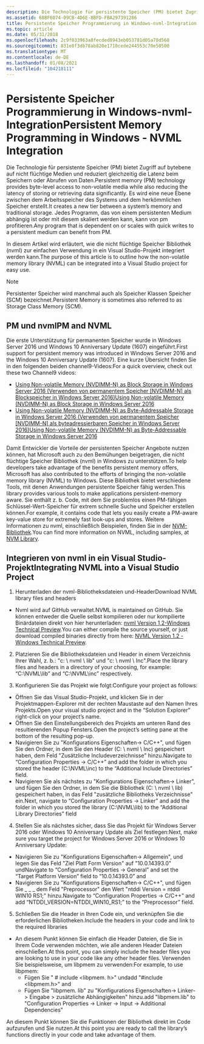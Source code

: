 ```yaml
---
description: Die Technologie für persistente Speicher (PM) bietet Zugriff auf bytebene auf nicht flüchtige Medien und reduziert gleichzeitig die Latenz beim Speichern oder Abrufen von Daten.
ms.assetid: 68BF6074-09CB-4D6E-8BFD-FBA297391286
title: Persistente Speicher Programmierung in Windows-nvml-Integration
ms.topic: article
ms.date: 05/31/2018
ms.openlocfilehash: 2c9f033963a8fecded8943eb053781d05a78d568
ms.sourcegitcommit: 831e8f3db78ab820e1710cede244553c70e50500
ms.translationtype: MT
ms.contentlocale: de-DE
ms.lasthandoff: 01/08/2021
ms.locfileid: "104218111"
---
```

# <a name="persistent-memory-programming-in-windows---nvml-integration"></a><span data-ttu-id="2930b-103">Persistente Speicher Programmierung in Windows-nvml-Integration</span><span class="sxs-lookup"><span data-stu-id="2930b-103">Persistent Memory Programming in Windows - NVML Integration</span></span>

<span data-ttu-id="2930b-104">Die Technologie für persistente Speicher (PM) bietet Zugriff auf bytebene auf nicht flüchtige Medien und reduziert gleichzeitig die Latenz beim Speichern oder Abrufen von Daten.</span><span class="sxs-lookup"><span data-stu-id="2930b-104">Persistent memory (PM) technology provides byte-level access to non-volatile media while also reducing the latency of storing or retrieving data significantly.</span></span> <span data-ttu-id="2930b-105">Es wird eine neue Ebene zwischen dem Arbeitsspeicher des Systems und dem herkömmlichen Speicher erstellt.</span><span class="sxs-lookup"><span data-stu-id="2930b-105">It creates a new tier between a system’s memory and traditional storage.</span></span> <span data-ttu-id="2930b-106">Jedes Programm, das von einem persistenten Medium abhängig ist oder mit diesem skaliert werden kann, kann von pm profitieren.</span><span class="sxs-lookup"><span data-stu-id="2930b-106">Any program that is dependent on or scales with quick writes to a persistent medium can benefit from PM.</span></span>

<span data-ttu-id="2930b-107">In diesem Artikel wird erläutert, wie die nicht flüchtige Speicher Bibliothek (nvml) zur einfachen Verwendung in ein Visual Studio-Projekt integriert werden kann.</span><span class="sxs-lookup"><span data-stu-id="2930b-107">The purpose of this article is to outline how the non-volatile memory library (NVML) can be integrated into a Visual Studio project for easy use.</span></span>

> [!Note]  
> <span data-ttu-id="2930b-108">Persistenter Speicher wird manchmal auch als Speicher Klassen Speicher (SCM) bezeichnet.</span><span class="sxs-lookup"><span data-stu-id="2930b-108">Persistent Memory is sometimes also referred to as Storage Class Memory (SCM).</span></span>

 

## <a name="pm-and-nvml"></a><span data-ttu-id="2930b-109">PM und nvml</span><span class="sxs-lookup"><span data-stu-id="2930b-109">PM and NVML</span></span>

<span data-ttu-id="2930b-110">Die erste Unterstützung für permanenten Speicher wurde in Windows Server 2016 und Windows 10 Anniversary Update (1607) eingeführt.</span><span class="sxs-lookup"><span data-stu-id="2930b-110">First support for persistent memory was introduced in Windows Server 2016 and the Windows 10 Anniversary Update (1607).</span></span> <span data-ttu-id="2930b-111">Eine kurze Übersicht finden Sie in den folgenden beiden channel9-Videos:</span><span class="sxs-lookup"><span data-stu-id="2930b-111">For a quick overview, check out these two Channel9 videos:</span></span>

-   <span data-ttu-id="2930b-112">[Using Non-volatile Memory (NVDIMM-N) as Block Storage in Windows Server 2016 (Verwenden von permanentem Speicher [NVDIMM-N] als Blockspeicher in Windows Server 2016)](https://channel9.msdn.com/Events/Build/2016/P466)</span><span class="sxs-lookup"><span data-stu-id="2930b-112">[Using Non-volatile Memory (NVDIMM-N) as Block Storage in Windows Server 2016](https://channel9.msdn.com/Events/Build/2016/P466)</span></span>
-   <span data-ttu-id="2930b-113">[Using Non-volatile Memory (NVDIMM-N) as Byte-Addressable Storage in Windows Server 2016 (Verwenden von permanentem Speicher [NVDIMM-N] als byteadressierbaren Speicher in Windows Server 2016)](https://channel9.msdn.com/Events/Build/2016/P470)</span><span class="sxs-lookup"><span data-stu-id="2930b-113">[Using Non-volatile Memory (NVDIMM-N) as Byte-Addressable Storage in Windows Server 2016](https://channel9.msdn.com/Events/Build/2016/P470)</span></span>

<span data-ttu-id="2930b-114">Damit Entwickler die Vorteile der persistenten Speicher Angebote nutzen können, hat Microsoft auch zu den Bemühungen beigetragen, die nicht flüchtige Speicher Bibliothek (nvml) in Windows zu unterstützen.</span><span class="sxs-lookup"><span data-stu-id="2930b-114">To help developers take advantage of the benefits persistent memory offers, Microsoft has also contributed to the efforts of bringing the non-volatile memory library (NVML) to Windows.</span></span> <span data-ttu-id="2930b-115">Diese Bibliothek bietet verschiedene Tools, mit denen Anwendungen persistente Speicher fähig werden.</span><span class="sxs-lookup"><span data-stu-id="2930b-115">This library provides various tools to make applications persistent-memory aware.</span></span> <span data-ttu-id="2930b-116">Sie enthält z. b. Code, mit dem Sie problemlos einen PM-fähigen Schlüssel-Wert-Speicher für extrem schnelle Suche und Speicher erstellen können.</span><span class="sxs-lookup"><span data-stu-id="2930b-116">For example, it contains code that lets you easily create a PM-aware key-value store for extremely fast look-ups and stores.</span></span> <span data-ttu-id="2930b-117">Weitere Informationen zu nvml, einschließlich Beispielen, finden Sie in der [NVM-Bibliothek](https://pmem.io/nvml/).</span><span class="sxs-lookup"><span data-stu-id="2930b-117">You can find more information on NVML, including samples, at [NVM Library](https://pmem.io/nvml/).</span></span>

## <a name="integrating-nvml-into-a-visual-studio-project"></a><span data-ttu-id="2930b-118">Integrieren von nvml in ein Visual Studio-Projekt</span><span class="sxs-lookup"><span data-stu-id="2930b-118">Integrating NVML into a Visual Studio Project</span></span>

1. <span data-ttu-id="2930b-119">Herunterladen der nvml-Bibliotheksdateien und-Header</span><span class="sxs-lookup"><span data-stu-id="2930b-119">Download NVML library files and headers</span></span>

-   <span data-ttu-id="2930b-120">Nvml wird auf GitHub verwaltet.</span><span class="sxs-lookup"><span data-stu-id="2930b-120">NVML is maintained on GitHub.</span></span> <span data-ttu-id="2930b-121">Sie können entweder die Quelle selbst kompilieren oder nur kompilierte Binärdateien direkt von hier herunterladen: [nvml Version 1,2-Windows Technical Preview](https://github.com/pmem/pmdk/releases/tag/1.2%2Bwtp1).</span><span class="sxs-lookup"><span data-stu-id="2930b-121">You can either compile the source yourself, or just download compiled binaries directly from here: [NVML Version 1.2 - Windows Technical Preview](https://github.com/pmem/pmdk/releases/tag/1.2%2Bwtp1).</span></span>

2. <span data-ttu-id="2930b-122">Platzieren Sie die Bibliotheksdateien und Header in einem Verzeichnis Ihrer Wahl, z. b.: "c: \\ nvml \\ lib" und "c: \\ nvml \\ Inc".</span><span class="sxs-lookup"><span data-stu-id="2930b-122">Place the library files and headers in a directory of your choosing, for example: “C:\\NVML\\lib” and “C:\\NVML\\inc” respectively.</span></span>

3. <span data-ttu-id="2930b-123">Konfigurieren Sie das Projekt wie folgt:</span><span class="sxs-lookup"><span data-stu-id="2930b-123">Configure your project as follows:</span></span>

-   <span data-ttu-id="2930b-124">Öffnen Sie das Visual Studio-Projekt, und klicken Sie in der Projektmappen-Explorer mit der rechten Maustaste auf den Namen Ihres Projekts.</span><span class="sxs-lookup"><span data-stu-id="2930b-124">Open your visual studio project and in the “Solution Explorer” right-click on your project’s name.</span></span>
-   <span data-ttu-id="2930b-125">Öffnen Sie den Einstellungsbereich des Projekts am unteren Rand des resultierenden Popup Fensters.</span><span class="sxs-lookup"><span data-stu-id="2930b-125">Open the project’s setting pane at the bottom of the resulting pop-up.</span></span>
-   <span data-ttu-id="2930b-126">Navigieren Sie zu "Konfigurations Eigenschaften-> C/C++", und fügen Sie den Ordner, in dem Sie den Header (C: \\ nvml \\ Inc) gespeichert haben, dem Feld "Zusätzliche Includeverzeichnisse" hinzu.</span><span class="sxs-lookup"><span data-stu-id="2930b-126">Navigate to “Configuration Properties -> C/C++” and add the folder in which you stored the header (C:\\NVML\\inc) to the “Additional Include Directories” field.</span></span>
-   <span data-ttu-id="2930b-127">Navigieren Sie als nächstes zu "Konfigurations Eigenschaften-> Linker", und fügen Sie den Ordner, in dem Sie die Bibliothek (C: \\ nvml \\ lib) gespeichert haben, in das Feld "zusätzliche Bibliotheks Verzeichnisse" ein.</span><span class="sxs-lookup"><span data-stu-id="2930b-127">Next, navigate to “Configuration Properties -> Linker” and add the folder in which you stored the library (C:\\NVML\\lib) to the “Additional Library Directories” field</span></span>

4. <span data-ttu-id="2930b-128">Stellen Sie als nächstes sicher, dass Sie das Projekt für Windows Server 2016 oder Windows 10 Anniversary Update als Ziel festlegen:</span><span class="sxs-lookup"><span data-stu-id="2930b-128">Next, make sure you target the project for Windows Server 2016 or Windows 10 Anniversary Update:</span></span>

-   <span data-ttu-id="2930b-129">Navigieren Sie zu "Konfigurations Eigenschaften-> Allgemein", und legen Sie das Feld "Ziel Platt Form Version" auf "10.0.14393.0" und</span><span class="sxs-lookup"><span data-stu-id="2930b-129">Navigate to “Configuration Properties -> General” and set the “Target Platform Version” field to “10.0.14393.0” and</span></span>
-   <span data-ttu-id="2930b-130">Navigieren Sie zu "Konfigurations Eigenschaften-> C/C++", und fügen Sie \_ \_ \_ dem Feld "Preprocessor" den Wert "ntddi Version = ntddi WIN10 RS1;" hinzu.</span><span class="sxs-lookup"><span data-stu-id="2930b-130">Navigate to “Configuration Properties -> C/C++” and add “NTDDI\_VERSION=NTDDI\_WIN10\_RS1;” to the “Preprocessor” field.</span></span>

5. <span data-ttu-id="2930b-131">Schließen Sie die Header in Ihren Code ein, und verknüpfen Sie die erforderlichen Bibliotheken.</span><span class="sxs-lookup"><span data-stu-id="2930b-131">Include the headers in your code and link to the required libraries</span></span>

-   <span data-ttu-id="2930b-132">An diesem Punkt können Sie einfach die Header Dateien, die Sie in Ihrem Code verwenden möchten, wie alle anderen Header Dateien einschließen.</span><span class="sxs-lookup"><span data-stu-id="2930b-132">At this point, you can simply include the header files you are looking to use in your code like any other header files.</span></span> <span data-ttu-id="2930b-133">Verwenden Sie beispielsweise, um libpmem zu verwenden:</span><span class="sxs-lookup"><span data-stu-id="2930b-133">For example, to use libpmem:</span></span>
    -   <span data-ttu-id="2930b-134">Fügen Sie " \# include <libpmem. h>" und</span><span class="sxs-lookup"><span data-stu-id="2930b-134">add "\#include <libpmem.h>" and</span></span>
    -   <span data-ttu-id="2930b-135">Fügen Sie "libpmem. lib" zu "Konfigurations Eigenschaften-> Linker-> Eingabe > zusätzliche Abhängigkeiten" hinzu.</span><span class="sxs-lookup"><span data-stu-id="2930b-135">add "libpmem.lib" to "Configuration Properties -> Linker -> Input -> Additional Dependencies"</span></span>

<span data-ttu-id="2930b-136">An diesem Punkt können Sie die Funktionen der Bibliothek direkt im Code aufzurufen und Sie nutzen.</span><span class="sxs-lookup"><span data-stu-id="2930b-136">At this point you are ready to call the library’s functions directly in your code and take advantage of them.</span></span>

 

 



